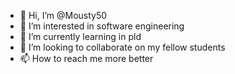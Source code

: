 - 👋 Hi, I’m @Mousty50
- 👀 I’m interested in software engineering
- 🌱 I’m currently learning in pld
- 💞️ I’m looking to collaborate on my fellow students
- 📫 How to reach me more better

<!---
Mousty50/Mousty50 is a ✨ special ✨ repository because its `README.md` (this file) appears on your GitHub profile.
You can click the Preview link to take a look at your changes.
--->
